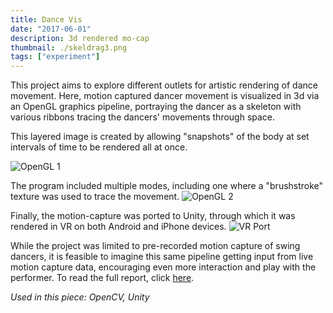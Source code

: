 ```yaml
---
title: Dance Vis
date: "2017-06-01"
description: 3d rendered mo-cap
thumbnail: ./skeldrag3.png
tags: ["experiment"]
---
```


This project aims to explore different outlets for artistic rendering of dance movement. Here, motion captured dancer movement is visualized in 3d via an OpenGL graphics pipeline, portraying the dancer as a skeleton with various ribbons tracing the dancers' movements through space.

This layered image is created by allowing "snapshots" of the body at set intervals of time to be rendered all at once.

![OpenGL 1](./skeldrag2.png)

The program included multiple modes, including one where a "brushstroke" texture was used to trace the movement.
![OpenGL 2](./LandingPage.png)

Finally, the motion-capture was ported to Unity, through which it was rendered in VR on both Android and iPhone devices.
![VR Port](./VR_Skeleton.png)

While the project was limited to pre-recorded motion capture of swing dancers, it is feasible to imagine this same pipeline getting input from live motion capture data, encouraging even more interaction and play with the performer.
To read the full report, click [here](https://leils.github.io/dance-visualization/).

_Used in this piece: OpenCV, Unity_
